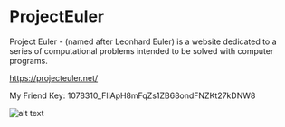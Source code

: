 # ProjectEuler
Project Euler - (named after Leonhard Euler) is a website dedicated to a series of computational problems intended to be solved with computer programs.

https://projecteuler.net/

My Friend Key: 1078310_FliApH8mFqZs1ZB68ondFNZKt27kDNW8

![alt text](https://projecteuler.net/profile/ata.niazov.png "https://projecteuler.net/profile/ata.niazov.png")
